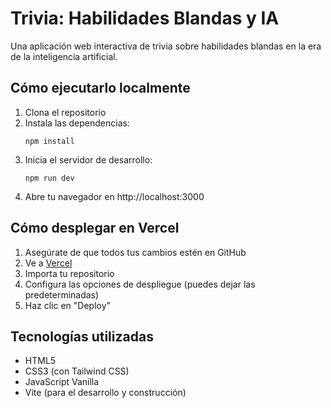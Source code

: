 # Trivia: Habilidades Blandas y IA

Una aplicación web interactiva de trivia sobre habilidades blandas en la era de la inteligencia artificial.

## Cómo ejecutarlo localmente

1. Clona el repositorio
2. Instala las dependencias:
   ```
   npm install
   ```
3. Inicia el servidor de desarrollo:
   ```
   npm run dev
   ```
4. Abre tu navegador en http://localhost:3000

## Cómo desplegar en Vercel

1. Asegúrate de que todos tus cambios estén en GitHub
2. Ve a [Vercel](https://vercel.com)
3. Importa tu repositorio
4. Configura las opciones de despliegue (puedes dejar las predeterminadas)
5. Haz clic en "Deploy"

## Tecnologías utilizadas

- HTML5
- CSS3 (con Tailwind CSS)
- JavaScript Vanilla
- Vite (para el desarrollo y construcción)
